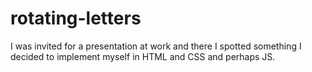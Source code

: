 # rotating-letters

I was invited for a presentation at work and there I spotted something I decided
to implement myself in HTML and CSS and perhaps JS.
